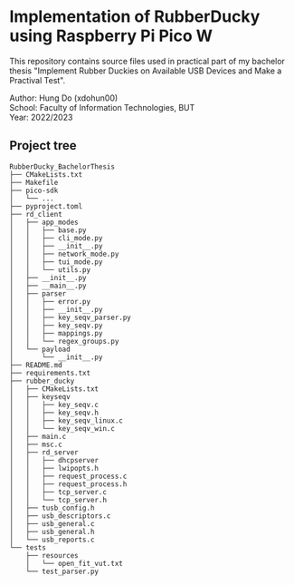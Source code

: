 # Implementation of RubberDucky using Raspberry Pi Pico W
This repository contains source files used in practical part of my bachelor thesis
"Implement Rubber Duckies on Available USB Devices and Make a Practival Test".  

Author: Hung Do (xdohun00)  
School: Faculty of Information Technologies, BUT  
Year: 2022/2023  

## Project tree
```
RubberDucky_BachelorThesis
├── CMakeLists.txt
├── Makefile
├── pico-sdk
│   └── ...
├── pyproject.toml
├── rd_client
│   ├── app_modes
│   │   ├── base.py
│   │   ├── cli_mode.py
│   │   ├── __init__.py
│   │   ├── network_mode.py
│   │   ├── tui_mode.py
│   │   └── utils.py
│   ├── __init__.py
│   ├── __main__.py
│   ├── parser
│   │   ├── error.py
│   │   ├── __init__.py
│   │   ├── key_seqv_parser.py
│   │   ├── key_seqv.py
│   │   ├── mappings.py
│   │   └── regex_groups.py
│   └── payload
│       └── __init__.py
├── README.md
├── requirements.txt
├── rubber_ducky
│   ├── CMakeLists.txt
│   ├── keyseqv
│   │   ├── key_seqv.c
│   │   ├── key_seqv.h
│   │   ├── key_seqv_linux.c
│   │   └── key_seqv_win.c
│   ├── main.c
│   ├── msc.c
│   ├── rd_server
│   │   ├── dhcpserver
│   │   ├── lwipopts.h
│   │   ├── request_process.c
│   │   ├── request_process.h
│   │   ├── tcp_server.c
│   │   └── tcp_server.h
│   ├── tusb_config.h
│   ├── usb_descriptors.c
│   ├── usb_general.c
│   ├── usb_general.h
│   └── usb_reports.c
└── tests
    ├── resources
    │   └── open_fit_vut.txt
    └── test_parser.py
```
